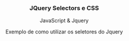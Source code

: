 <h3 align="center">
  JQuery Selectors e CSS
</h3>

<p align="center">JavaScript & Jquery</p>

<p align="center">Exemplo de como utilizar os seletores do Jquery</p>
